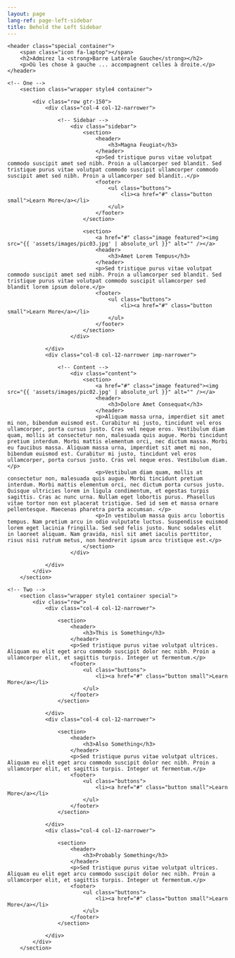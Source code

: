 ```yaml
---
layout: page
lang-ref: page-left-sidebar
title: Behold the Left Sidebar
---
```

<!-- Main -->
<article id="main">

	<header class="special container">
		<span class="icon fa-laptop"></span>
		<h2>Admirez la <strong>Barre Latérale Gauche</strong></h2>
		<p>Où les chose à gauche ... accompagnent celles à droite.</p>
	</header>

	<!-- One -->
		<section class="wrapper style4 container">

			<div class="row gtr-150">
				<div class="col-4 col-12-narrower">

					<!-- Sidebar -->
						<div class="sidebar">
							<section>
								<header>
									<h3>Magna Feugiat</h3>
								</header>
								<p>Sed tristique purus vitae volutpat commodo suscipit amet sed nibh. Proin a ullamcorper sed blandit. Sed tristique purus vitae volutpat commodo suscipit ullamcorper commodo suscipit amet sed nibh. Proin a ullamcorper sed blandit..</p>
								<footer>
									<ul class="buttons">
										<li><a href="#" class="button small">Learn More</a></li>
									</ul>
								</footer>
							</section>

							<section>
								<a href="#" class="image featured"><img src="{{ 'assets/images/pic03.jpg' | absolute_url }}" alt="" /></a>
								<header>
									<h3>Amet Lorem Tempus</h3>
								</header>
								<p>Sed tristique purus vitae volutpat commodo suscipit amet sed nibh. Proin a ullamcorper sed blandit. Sed tristique purus vitae volutpat commodo suscipit ullamcorper sed blandit lorem ipsum dolore.</p>
								<footer>
									<ul class="buttons">
										<li><a href="#" class="button small">Learn More</a></li>
									</ul>
								</footer>
							</section>
						</div>

				</div>
				<div class="col-8 col-12-narrower imp-narrower">

					<!-- Content -->
						<div class="content">
							<section>
								<a href="#" class="image featured"><img src="{{ 'assets/images/pic02.jpg' | absolute_url }}" alt="" /></a>
								<header>
									<h3>Dolore Amet Consequat</h3>
								</header>
								<p>Aliquam massa urna, imperdiet sit amet mi non, bibendum euismod est. Curabitur mi justo, tincidunt vel eros ullamcorper, porta cursus justo. Cras vel neque eros. Vestibulum diam quam, mollis at consectetur non, malesuada quis augue. Morbi tincidunt pretium interdum. Morbi mattis elementum orci, nec dictum massa. Morbi eu faucibus massa. Aliquam massa urna, imperdiet sit amet mi non, bibendum euismod est. Curabitur mi justo, tincidunt vel eros ullamcorper, porta cursus justo. Cras vel neque eros. Vestibulum diam.</p>
								<p>Vestibulum diam quam, mollis at consectetur non, malesuada quis augue. Morbi tincidunt pretium interdum. Morbi mattis elementum orci, nec dictum porta cursus justo. Quisque ultricies lorem in ligula condimentum, et egestas turpis sagittis. Cras ac nunc urna. Nullam eget lobortis purus. Phasellus vitae tortor non est placerat tristique. Sed id sem et massa ornare pellentesque. Maecenas pharetra porta accumsan. </p>
								<p>In vestibulum massa quis arcu lobortis tempus. Nam pretium arcu in odio vulputate luctus. Suspendisse euismod lorem eget lacinia fringilla. Sed sed felis justo. Nunc sodales elit in laoreet aliquam. Nam gravida, nisl sit amet iaculis porttitor, risus nisi rutrum metus, non hendrerit ipsum arcu tristique est.</p>
							</section>
						</div>

				</div>
			</div>
		</section>

	<!-- Two -->
		<section class="wrapper style1 container special">
			<div class="row">
				<div class="col-4 col-12-narrower">

					<section>
						<header>
							<h3>This is Something</h3>
						</header>
						<p>Sed tristique purus vitae volutpat ultrices. Aliquam eu elit eget arcu commodo suscipit dolor nec nibh. Proin a ullamcorper elit, et sagittis turpis. Integer ut fermentum.</p>
						<footer>
							<ul class="buttons">
								<li><a href="#" class="button small">Learn More</a></li>
							</ul>
						</footer>
					</section>

				</div>
				<div class="col-4 col-12-narrower">

					<section>
						<header>
							<h3>Also Something</h3>
						</header>
						<p>Sed tristique purus vitae volutpat ultrices. Aliquam eu elit eget arcu commodo suscipit dolor nec nibh. Proin a ullamcorper elit, et sagittis turpis. Integer ut fermentum.</p>
						<footer>
							<ul class="buttons">
								<li><a href="#" class="button small">Learn More</a></li>
							</ul>
						</footer>
					</section>

				</div>
				<div class="col-4 col-12-narrower">

					<section>
						<header>
							<h3>Probably Something</h3>
						</header>
						<p>Sed tristique purus vitae volutpat ultrices. Aliquam eu elit eget arcu commodo suscipit dolor nec nibh. Proin a ullamcorper elit, et sagittis turpis. Integer ut fermentum.</p>
						<footer>
							<ul class="buttons">
								<li><a href="#" class="button small">Learn More</a></li>
							</ul>
						</footer>
					</section>

				</div>
			</div>
		</section>

</article>